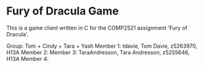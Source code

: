 # Fury of Dracula Game
This is a game client written in C for the COMP2521 assignment 'Fury of Dracula'. 

Group: Tom + Cindy + Tara + Yash
Member 1: tdavie, Tom Davie, z5263970, H13A
Member 2:
Member 3: TaraAndresson, Tara Andresson, z5255646, H13A
Member 4:
